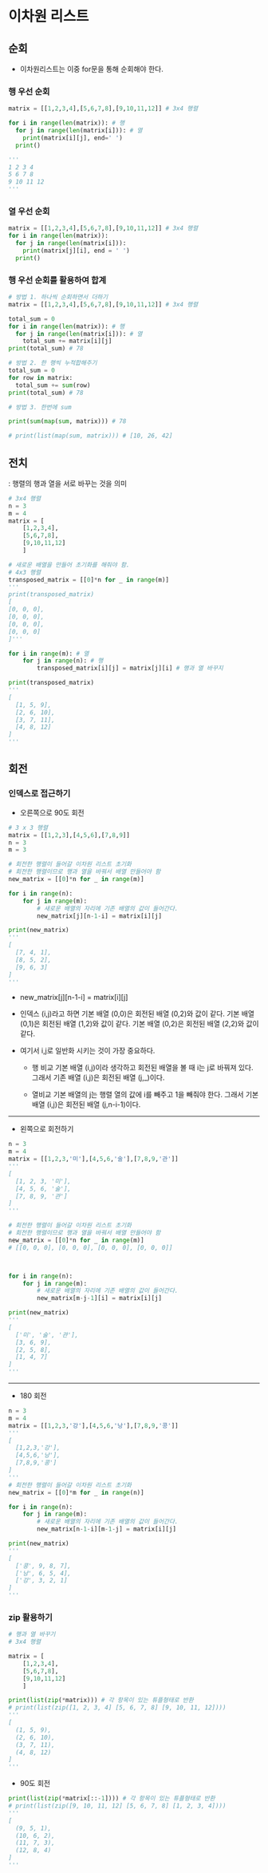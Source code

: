 # 이차원 리스트
## 순회
- 이차원리스트는 이중 for문을 통해 순회해야 한다.

### 행 우선 순회

```py
matrix = [[1,2,3,4],[5,6,7,8],[9,10,11,12]] # 3x4 행렬

for i in range(len(matrix)): # 행
  for j in range(len(matrix[i])): # 열
    print(matrix[i][j], end=' ')
  print()

'''
1 2 3 4 
5 6 7 8 
9 10 11 12 
'''
```
### 열 우선 순회

```py
matrix = [[1,2,3,4],[5,6,7,8],[9,10,11,12]] # 3x4 행렬
for i in range(len(matrix)):
  for j in range(len(matrix[i])):
    print(matrix[j][i], end = ' ')
  print()
```

### 행 우선 순회를 활용하여 합계

```py
# 방법 1. 하나씩 순회하면서 더하기
matrix = [[1,2,3,4],[5,6,7,8],[9,10,11,12]] # 3x4 행렬

total_sum = 0
for i in range(len(matrix)): # 행
  for j in range(len(matrix[i])): # 열
    total_sum += matrix[i][j]
print(total_sum) # 78

# 방법 2. 한 행씩 누적합해주기
total_sum = 0
for row in matrix:
  total_sum += sum(row)
print(total_sum) # 78

# 방법 3. 한번에 sum

print(sum(map(sum, matrix))) # 78

# print(list(map(sum, matrix))) # [10, 26, 42]
```

## 전치
: 행렬의 행과 열을 서로 바꾸는 것을 의미

```py
# 3x4 행렬
n = 3
m = 4
matrix = [
    [1,2,3,4],
    [5,6,7,8],
    [9,10,11,12]
    ] 

# 새로운 배열을 만들어 초기화를 해줘야 함.
# 4x3 행렬
transposed_matrix = [[0]*n for _ in range(m)]
'''
print(transposed_matrix)  
[
[0, 0, 0],
[0, 0, 0],
[0, 0, 0],
[0, 0, 0]
]'''

for i in range(m): # 열
    for j in range(n): # 행
        transposed_matrix[i][j] = matrix[j][i] # 행과 열 바꾸지

print(transposed_matrix)
'''
[
  [1, 5, 9],
  [2, 6, 10],
  [3, 7, 11],
  [4, 8, 12]
]
'''
```

## 회전

### 인덱스로 접근하기
- 오른쪽으로 90도 회전

```py
# 3 x 3 행렬
matrix = [[1,2,3],[4,5,6],[7,8,9]]
n = 3
m = 3

# 회전한 행렬이 들어갈 이차원 리스트 초기화
# 회전한 행렬이므로 행과 열을 바꿔서 배열 만들어야 함
new_matrix = [[0]*n for _ in range(m)]

for i in range(n):
    for j in range(m):
        # 새로운 배열의 자리에 기존 배열의 값이 들어간다.
        new_matrix[j][n-1-i] = matrix[i][j]

print(new_matrix)
'''
[
  [7, 4, 1],
  [8, 5, 2],
  [9, 6, 3]
]
'''
```
- new_matrix[j][n-1-i] = matrix[i][j]


- 인덱스 (i,j)라고 하면
기본 배열 (0,0)은 회전된 배열 (0,2)와 값이 같다.
기본 배열 (0,1)은 회전된 배열 (1,2)와 값이 같다.
기본 배열 (0,2)은 회전된 배열 (2,2)와 값이 같다.

- 여기서 i,j로 일반화 시키는 것이 가장 중요하다.
  - 행 비교
  기본 배열 (i,j)이라 생각하고 회전된 배열을 볼 때
  i는 j로 바꿔져 있다. 그래서 기존 배열 (i,j)은 회전된 배열 (j,_)이다.

  - 열비교
  기본 배열의 j는 행렬 열의 값에 i를 빼주고 1을 빼줘야 한다.
  그래서 기본 배열 (i,j)은 회전된 배열 (j,n-i-1)이다.

---
- 왼쪽으로 회전하기

```py
n = 3
m = 4
matrix = [[1,2,3,'미'],[4,5,6,'술'],[7,8,9,'관']]
'''
[
  [1, 2, 3, '미'],
  [4, 5, 6, '술'],
  [7, 8, 9, '관']
]
'''

# 회전한 행렬이 들어갈 이차원 리스트 초기화
# 회전한 행렬이므로 행과 열을 바꿔서 배열 만들어야 함
new_matrix = [[0]*n for _ in range(m)]
# [[0, 0, 0], [0, 0, 0], [0, 0, 0], [0, 0, 0]]



for i in range(n):
    for j in range(m):
        # 새로운 배열의 자리에 기존 배열의 값이 들어간다.
        new_matrix[m-j-1][i] = matrix[i][j]

print(new_matrix)
'''
[ 
  ['미', '술', '관'],
  [3, 6, 9],
  [2, 5, 8],
  [1, 4, 7]
]
'''
```
---

- 180 회전

```py
n = 3
m = 4
matrix = [[1,2,3,'강'],[4,5,6,'낭'],[7,8,9,'콩']]
'''
[
  [1,2,3,'강'],
  [4,5,6,'낭'],
  [7,8,9,'콩']
]
'''
# 회전한 행렬이 들어갈 이차원 리스트 초기화
new_matrix = [[0]*m for _ in range(n)]

for i in range(n):
    for j in range(m):
        # 새로운 배열의 자리에 기존 배열의 값이 들어간다.
        new_matrix[n-1-i][m-1-j] = matrix[i][j]

print(new_matrix)
'''
[
  ['콩', 9, 8, 7],
  ['낭', 6, 5, 4],
  ['강', 3, 2, 1]
]
'''
```

### zip 활용하기

```py
# 행과 열 바꾸기
# 3x4 행렬

matrix = [
    [1,2,3,4],
    [5,6,7,8],
    [9,10,11,12]
    ] 

print(list(zip(*matrix))) # 각 항목이 있는 튜플형태로 반환
# print(list(zip([1, 2, 3, 4] [5, 6, 7, 8] [9, 10, 11, 12]))) 
'''
[
  (1, 5, 9),
  (2, 6, 10),
  (3, 7, 11),
  (4, 8, 12)
]
'''
```

-  90도 회전

```py
print(list(zip(*matrix[::-1]))) # 각 항목이 있는 튜플형태로 반환
# print(list(zip([9, 10, 11, 12] [5, 6, 7, 8] [1, 2, 3, 4]))) 
'''
[
  (9, 5, 1),
  (10, 6, 2),
  (11, 7, 3),
  (12, 8, 4)
]
'''
```